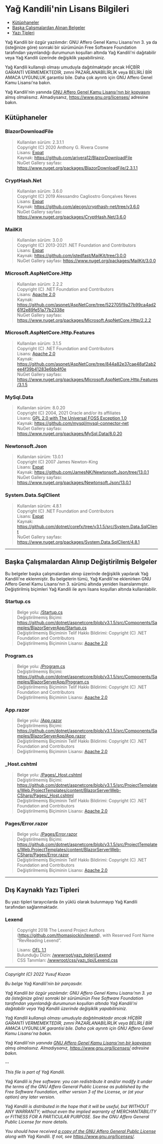 # Yağ Kandili'nin Lisans Bilgileri


* [Kütüphaneler](#kütüphanelerin-lisansları)
* [Başka Çalışmalardan Alınan Belgeler](#başka-çalışmalardan-alınıp-değiştirilmiş-belgeler)
* [Yazı Tipleri](#dış-kaynaklı-yazı-tipleri)

Yağ Kandili bir özgür yazılımdır: GNU Affero Genel Kamu Lisansı'nın 3.
ya da (isteğinize göre) sonraki bir sürümünün Free Software Foundation
tarafından yayınlandığı durumunun koşulları altında Yağ Kandili'ni
dağıtabilir veya Yağ Kandili üzerinde değişiklik yapabilirsiniz.

Yağ Kandili kullanışlı olması umuduyla dağıtılmaktadır ancak HİÇBİR
GARANTİ VERMEMEKTEDİR, zımni PAZARLANABİLİRLİK veya BELİRLİ BİR
AMACA UYGUNLUK garantisi bile. Daha çok ayrıntı için GNU Affero
Genel Kamu Lisansı'na bakın.

Yağ Kandili'nin yanında [GNU Affero Genel Kamu Lisansı'nın bir kopyasını](
./agpl-3.0.md) almış olmalısınız.
Almadıysanız, <https://www.gnu.org/licenses/> adresine bakın.


## Kütüphaneler

### BlazorDownloadFile

>Kullanılan sürüm: 2.3.1.1  
 Copyright (C) 2020 Anthony G. Rivera Cosme  
 Lisans: [Expat](/Lisans/Kütüphanelerin_Lisansları/BlazorDownloadFile-lisans.txt)  
 Kaynak: https://github.com/arivera12/BlazorDownloadFile  
 NuGet Gallery sayfası: https://www.nuget.org/packages/BlazorDownloadFile/2.3.1.1

### CryptHash.Net

>Kullanılan sürüm: 3.6.0  
 Copyright (C) 2019 Alessandro Cagliostro Gonçalves Neves  
 Lisans: [Expat](/Lisans/Kütüphanelerin_Lisansları/CryptHash.Net-lisans.txt)  
 Kaynak: https://github.com/alecgn/crypthash-net/tree/v3.6.0  
 NuGet Gallery sayfası: https://www.nuget.org/packages/CryptHash.Net/3.6.0

### MailKit
>Kullanılan sürüm: 3.0.0  
 Copyright (C) 2013-2021 .NET Foundation and Contributors  
 Lisans: [Expat](/Lisans/Kütüphanelerin_Lisansları/MailKit-lisans.txt)  
 Kaynak: https://github.com/jstedfast/MailKit/tree/3.0.0  
 NuGet Gallery sayfası: https://www.nuget.org/packages/MailKit/3.0.0

### Microsoft.AspNetCore.Http
>Kullanılan sürüm: 2.2.2  
 Copyright (C) .NET Foundation and Contributors  
 Lisans: [Apache 2.0](/Lisans/Kütüphanelerin_Lisansları/Microsoft.AspNetCore.Http-lisans.txt)  
 Kaynak: https://github.com/aspnet/AspNetCore/tree/522705f9a27b99ca4ad261f2e89fe51a77b2338e  
 NuGet Gallery sayfası: https://www.nuget.org/packages/Microsoft.AspNetCore.Http/2.2.2

### Microsoft.AspNetCore.Http.Features
>Kullanılan sürüm: 3.1.5  
 Copyright (C) .NET Foundation and Contributors  
 Lisans: [Apache 2.0](/Lisans/Kütüphanelerin_Lisansları/Microsoft.AspNetCore.Http.Features-lisans.txt)  
 Kaynak: https://github.com/aspnet/AspNetCore/tree/844a82e37cae48af2ab2ee4f39b41283e6bb4f0e  
 NuGet Gallery sayfası: https://www.nuget.org/packages/Microsoft.AspNetCore.Http.Features/3.1.5

### MySql.Data
>Kullanılan sürüm: 8.0.20  
 Copyright (C) 2004, 2021 Oracle and/or its affiliates  
 Lisans: [GPL 2.0 with The Universal FOSS Exception 1.0](/Lisans/Kütüphanelerin_Lisansları/MySql.Data-lisans.txt)  
 Kaynak: https://github.com/mysql/mysql-connector-net  
 NuGet Gallery sayfası: https://www.nuget.org/packages/MySql.Data/8.0.20

### Newtonsoft.Json
>Kullanılan sürüm: 13.0.1  
 Copyright (C) 2007 James Newton-King  
 Lisans: [Expat](/Lisans/Kütüphanelerin_Lisansları/Newtonsoft.Json-lisans.md)  
 Kaynak: https://github.com/JamesNK/Newtonsoft.Json/tree/13.0.1  
 NuGet Gallery sayfası: https://www.nuget.org/packages/Newtonsoft.Json/13.0.1

### System.Data.SqlClient
>Kullanılan sürüm: 4.8.1  
 Copyright (C) .NET Foundation and Contributors  
 Lisans: [Expat](/Lisans/Kütüphanelerin_Lisansları/System.Data.SqlClient-lisans.txt)  
 Kaynak: https://github.com/dotnet/corefx/tree/v3.1.5/src/System.Data.SqlClient  
 NuGet Gallery sayfası: https://www.nuget.org/packages/System.Data.SqlClient/4.8.1

---
## Başka Çalışmalardan Alınıp Değiştirilmiş Belgeler

Bu belgeler başka çalışmalardan alınıp üzerinde değişiklik
yapılarak Yağ Kandili'ne eklenmiştir. Bu belgelerin tümü,
Yağ Kandili'ne eklenirken GNU Affero Genel Kamu Lisansı'nın 3.
sürümü altında yeniden lisanslanmıştır. Değiştirilmiş
biçimleri Yağ Kandili ile aynı lisans koşulları altında
kullanılabilir.

### Startup.cs
>Belge yolu: [/Startup.cs](/Startup.cs)  
 Değiştirilmemiş Biçimi: https://github.com/dotnet/aspnetcore/blob/v3.1.5/src/Components/Samples/BlazorServerApp/Startup.cs  
 Değiştirilmemiş Biçiminin Telif Hakkı Bildirimi: Copyright (C) .NET Foundation and Contributors  
 Değiştirilmemiş Biçiminin Lisansı: [Apache 2.0](/Lisans/apache-2.0.txt)

### Program.cs
>Belge yolu: [/Program.cs](/Program.cs)  
 Değiştirilmemiş Biçimi: https://github.com/dotnet/aspnetcore/blob/v3.1.5/src/Components/Samples/BlazorServerApp/Program.cs  
 Değiştirilmemiş Biçiminin Telif Hakkı Bildirimi: Copyright (C) .NET Foundation and Contributors  
 Değiştirilmemiş Biçiminin Lisansı: [Apache 2.0](/Lisans/apache-2.0.txt)

### App.razor
>Belge yolu: [/App.razor](/App.razor)  
 Değiştirilmemiş Biçimi: https://github.com/dotnet/aspnetcore/blob/v3.1.5/src/Components/Samples/BlazorServerApp/App.razor  
 Değiştirilmemiş Biçiminin Telif Hakkı Bildirimi: Copyright (C) .NET Foundation and Contributors  
 Değiştirilmemiş Biçiminin Lisansı: [Apache 2.0](/Lisans/apache-2.0.txt)

### _Host.cshtml
>Belge yolu: [/Pages/_Host.cshtml](/Pages/_Host.cshtml)  
 Değiştirilmemiş Biçimi: https://github.com/dotnet/aspnetcore/blob/v3.1.5/src/ProjectTemplates/Web.ProjectTemplates/content/BlazorServerWeb-CSharp/Pages/_Host.cshtml  
 Değiştirilmemiş Biçiminin Telif Hakkı Bildirimi: Copyright (C) .NET Foundation and Contributors  
 Değiştirilmemiş Biçiminin Lisansı: [Apache 2.0](/Lisans/apache-2.0.txt)

### Pages/Error.razor
>Belge yolu: [/Pages/Error.razor](/Pages/Error.razor)  
 Değiştirilmemiş Biçimi: https://github.com/dotnet/aspnetcore/blob/v3.1.5/src/ProjectTemplates/Web.ProjectTemplates/content/BlazorServerWeb-CSharp/Pages/Error.razor  
 Değiştirilmemiş Biçiminin Telif Hakkı Bildirimi: Copyright (C) .NET Foundation and Contributors  
 Değiştirilmemiş Biçiminin Lisansı: [Apache 2.0](/Lisans/apache-2.0.txt)

---
## Dış Kaynaklı Yazı Tipleri

Bu yazı tipleri tarayıcılarda ön yüklü olarak
bulunmayıp Yağ Kandili tarafından sağlanmaktadır.

### Lexend
> Copyright 2018 The Lexend Project Authors (https://github.com/thomasjockin/lexend), 
with Reserved Font Name “RevReading Lexend”.
>
> Lisans: [OFL 1.1](/wwwroot/yazı_tipleri/Lexend/OFL.txt)  
Bulunduğu Dizin: [/wwwroot/yazı_tipleri/Lexend](/wwwroot/yazı_tipleri/Lexend)  
CSS Tanımları: [/wwwroot/css/yazı_tipi/Lexend.css](/wwwroot/css/yazı_tipi/Lexend.css)

---

*Copyright (C) 2022 Yusuf Kozan*  

*Bu belge Yağ Kandili'nin bir parçasıdır.*

*Yağ Kandili bir özgür yazılımdır: GNU Affero Genel Kamu Lisansı'nın 3.
ya da (isteğinize göre) sonraki bir sürümünün Free Software Foundation
tarafından yayınlandığı durumunun koşulları altında Yağ Kandili'ni
dağıtabilir veya Yağ Kandili üzerinde değişiklik yapabilirsiniz.*

*Yağ Kandili kullanışlı olması umuduyla dağıtılmaktadır ancak HİÇBİR
GARANTİ VERMEMEKTEDİR, zımni PAZARLANABİLİRLİK veya BELİRLİ BİR
AMACA UYGUNLUK garantisi bile. Daha çok ayrıntı için GNU Affero
Genel Kamu Lisansı'na bakın.*

*Yağ Kandili'nin yanında [GNU Affero Genel Kamu Lisansı'nın bir kopyasını](
./agpl-3.0.md) almış olmalısınız.
Almadıysanız, <https://www.gnu.org/licenses/> adresine bakın.*

 --  

*This file is part of Yağ Kandili.*

*Yağ Kandili is free software: you can redistribute it and/or modify
it under the terms of the GNU Affero General Public License as
published by the Free Software Foundation, either version 3 of the
License, or (at your option) any later version.*

*Yağ Kandili is distributed in the hope that it will be useful,
but WITHOUT ANY WARRANTY; without even the implied warranty of
MERCHANTABILITY or FITNESS FOR A PARTICULAR PURPOSE. See the
GNU Affero General Public License for more details.*

*You should have received [a copy of the GNU Affero General Public License](
./agpl-3.0.md) along with Yağ Kandili.
If not, see <https://www.gnu.org/licenses/>.*